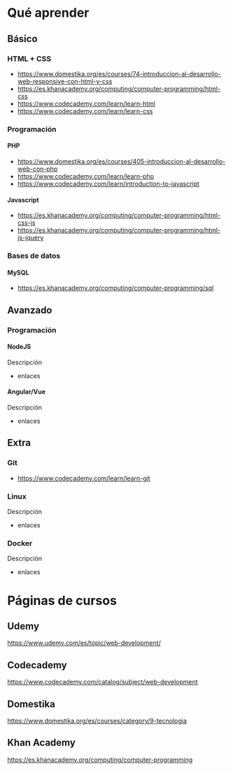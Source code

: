 # Qué aprender

## Básico

### HTML + CSS
* https://www.domestika.org/es/courses/74-introduccion-al-desarrollo-web-responsive-con-html-y-css
* https://es.khanacademy.org/computing/computer-programming/html-css
* https://www.codecademy.com/learn/learn-html
* https://www.codecademy.com/learn/learn-css

### Programación
#### PHP
* https://www.domestika.org/es/courses/405-introduccion-al-desarrollo-web-con-php
* https://www.codecademy.com/learn/learn-php
* https://www.codecademy.com/learn/introduction-to-javascript

#### Javascript
* https://es.khanacademy.org/computing/computer-programming/html-css-js
* https://es.khanacademy.org/computing/computer-programming/html-js-jquery

### Bases de datos
#### MySQL
* https://es.khanacademy.org/computing/computer-programming/sql

## Avanzado
### Programación
#### NodeJS
Descripción
* enlaces

#### Angular/Vue
Descripción
* enlaces

## Extra
### Git
* https://www.codecademy.com/learn/learn-git

### Linux
Descripción
* enlaces

### Docker
Descripción
* enlaces


# Páginas de cursos
## Udemy
https://www.udemy.com/es/topic/web-development/

## Codecademy
https://www.codecademy.com/catalog/subject/web-development

## Domestika
https://www.domestika.org/es/courses/category/9-tecnologia

## Khan Academy
https://es.khanacademy.org/computing/computer-programming
